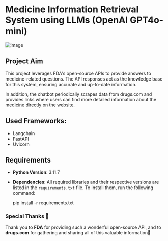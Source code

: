 # Medicine Information Retrieval System using LLMs (OpenAI GPT4o-mini)

![image](https://github.com/user-attachments/assets/b959fa41-cc7a-4e19-a96d-fa269efedcaa)

## Project Aim  
This project leverages FDA's open-source APIs to provide answers to medicine-related questions. The API responses act as the knowledge base for this system, ensuring accurate and up-to-date information.  

In addition, the chatbot periodically scrapes data from drugs.com and provides links where users can find more detailed information about the medicine directly on the website.

## Used Frameworks:
* Langchain
* FastAPI
* Uvicorn

## Requirements  
- **Python Version**: 3.11.7  
- **Dependencies**: All required libraries and their respective versions are listed in the `requirements.txt` file. To install them, run the following command:  

  pip install -r requirements.txt


### Special Thanks 🙏
Thank you to **FDA** for providing such a wonderful open-source API, and to **drugs.com** for gathering and sharing all of this valuable information💊
